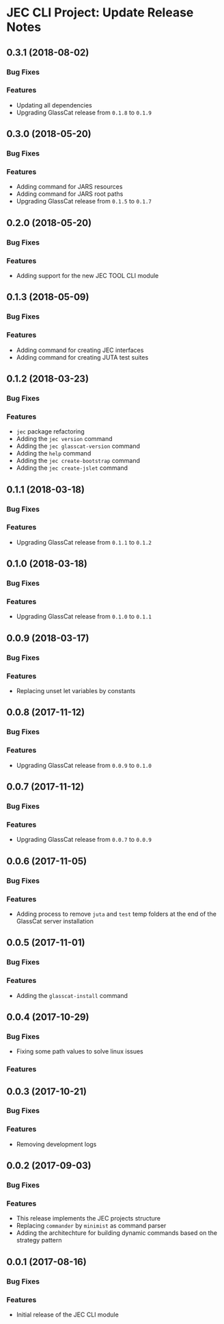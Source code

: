 # JEC CLI Project: Update Release Notes

<a name="jec-cli-0.3.1"></a>
## **0.3.1** (2018-08-02)

### Bug Fixes

### Features

- Updating all dependencies
- Upgrading GlassCat release from `0.1.8` to `0.1.9`

<a name="jec-cli-0.3.0"></a>
## **0.3.0** (2018-05-20)

### Bug Fixes

### Features

- Adding command for JARS resources
- Adding command for JARS root paths
- Upgrading GlassCat release from `0.1.5` to `0.1.7`

<a name="jec-cli-0.2.0"></a>
## **0.2.0** (2018-05-20)

### Bug Fixes

### Features

- Adding support for the new JEC TOOL CLI module

<a name="jec-cli-0.1.3"></a>
## **0.1.3** (2018-05-09)

### Bug Fixes

### Features

- Adding command for creating JEC interfaces
- Adding command for creating JUTA test suites

<a name="jec-cli-0.1.2"></a>
## **0.1.2** (2018-03-23)

### Bug Fixes

### Features

- `jec` package refactoring
- Adding the `jec version` command
- Adding the `jec glasscat-version` command
- Adding the `help` command
- Adding the `jec create-bootstrap` command
- Adding the `jec create-jslet` command

<a name="jec-cli-0.1.1"></a>
## **0.1.1** (2018-03-18)

### Bug Fixes

### Features

- Upgrading GlassCat release from `0.1.1` to `0.1.2`

<a name="jec-cli-0.1.0"></a>
## **0.1.0** (2018-03-18)

### Bug Fixes

### Features

- Upgrading GlassCat release from `0.1.0` to `0.1.1`

<a name="jec-cli-0.0.9"></a>
## **0.0.9** (2018-03-17)

### Bug Fixes

### Features

- Replacing unset let variables by constants

<a name="jec-cli-0.0.8"></a>
## **0.0.8** (2017-11-12)

### Bug Fixes

### Features

- Upgrading GlassCat release from `0.0.9` to `0.1.0`

<a name="jec-cli-0.0.7"></a>
## **0.0.7** (2017-11-12)

### Bug Fixes

### Features

- Upgrading GlassCat release from `0.0.7` to `0.0.9`

<a name="jec-cli-0.0.6"></a>
## **0.0.6** (2017-11-05)

### Bug Fixes

### Features

- Adding process to remove `juta` and `test` temp folders at the end of the GlassCat server installation

<a name="jec-cli-0.0.5"></a>
## **0.0.5** (2017-11-01)

### Bug Fixes

### Features

- Adding the `glasscat-install` command

<a name="jec-cli-0.0.4"></a>
## **0.0.4** (2017-10-29)

### Bug Fixes

- Fixing some path values to solve linux issues

### Features

<a name="jec-cli-0.0.3"></a>
## **0.0.3** (2017-10-21)

### Bug Fixes

### Features

- Removing development logs

<a name="jec-cli-0.0.2"></a>
## **0.0.2** (2017-09-03)

### Bug Fixes

### Features

- This release implements the JEC projects structure
- Replacing `commander` by `minimist` as command parser
- Adding the architechture for building dynamic commands based on the strategy pattern

<a name="jec-cli-0.0.1"></a>
## **0.0.1** (2017-08-16)

### Bug Fixes

### Features

- Initial release of the JEC CLI module